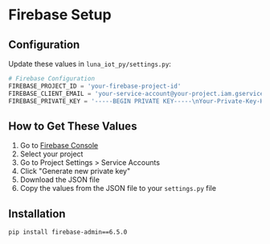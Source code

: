 # Firebase Setup

## Configuration

Update these values in `luna_iot_py/settings.py`:

```python
# Firebase Configuration
FIREBASE_PROJECT_ID = 'your-firebase-project-id'
FIREBASE_CLIENT_EMAIL = 'your-service-account@your-project.iam.gserviceaccount.com'
FIREBASE_PRIVATE_KEY = '-----BEGIN PRIVATE KEY-----\nYour-Private-Key-Here\n-----END PRIVATE KEY-----\n'
```

## How to Get These Values

1. Go to [Firebase Console](https://console.firebase.google.com/)
2. Select your project
3. Go to Project Settings > Service Accounts
4. Click "Generate new private key"
5. Download the JSON file
6. Copy the values from the JSON file to your `settings.py` file

## Installation

```bash
pip install firebase-admin==6.5.0
```
